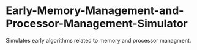Early-Memory-Management-and-Processor-Management-Simulator
==========================================================

Simulates early algorithms related to memory and processor managment.
